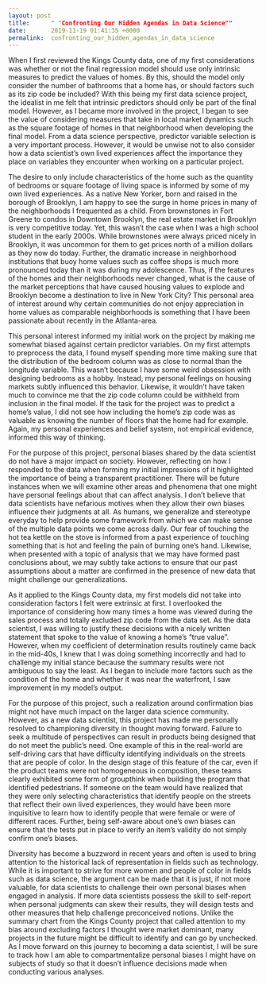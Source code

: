 ```yaml
---
layout: post
title:      " "Confronting Our Hidden Agendas in Data Science""
date:       2019-11-19 01:41:35 +0000
permalink:  confronting_our_hidden_agendas_in_data_science
---
```



When I first reviewed the Kings County data, one of my first considerations was whether or not the final regression model should use only intrinsic measures to predict the values of homes. By this, should the model only consider the number of bathrooms that a home has, or should factors such as its zip code be included? With this being my first data science project, the idealist in me felt that intrinsic predictors should only be part of the final model. However, as I became more involved in the project, I began to see the value of considering measures that take in local market dynamics such as the square footage of homes in that neighborhood when developing the final model. From a data science perspective, predictor variable selection is a very important process. However, it would be unwise not to also consider how a data scientist’s own lived experiences affect the importance they place on variables they encounter when working on a particular project.

The desire to only include characteristics of the home such as the quantity of bedrooms or square footage of living space is informed by some of my own lived experiences. As a native New Yorker, born and raised in the borough of Brooklyn, I am happy to see the surge in home prices in many of the neighborhoods I frequented as a child. From brownstones in Fort Greene to condos in Downtown Brooklyn, the real estate market in Brooklyn is very competitive today. Yet, this wasn’t the case when I was a high school student in the early 2000s. While brownstones were always priced nicely in Brooklyn, it was uncommon for them to get prices north of a million dollars as they now do today. Further, the dramatic increase in neighborhood institutions that buoy home values such as coffee shops is much more pronounced today than it was during my adolescence. Thus, if the features of the homes and their neighborhoods never changed, what is the cause of the market perceptions that have caused housing values to explode and Brooklyn become a destination to live in New York City? This personal area of interest around why certain communities do not enjoy appreciation in home values as comparable neighborhoods is something that I have been passionate about recently in the Atlanta-area.

This personal interest informed my initial work on the project by making me somewhat biased against certain predictor variables. On my first attempts to preprocess the data, I found myself spending more time making sure that the distribution of the bedroom column was as close to normal than the longitude variable. This wasn’t because I have some weird obsession with designing bedrooms as a hobby. Instead, my personal feelings on housing markets subtly influenced this behavior. Likewise, it wouldn’t have taken much to convince me that the zip code column could be withheld from inclusion in the final model. If the task for the project was to predict a home’s value, I did not see how including the home’s zip code was as valuable as knowing the number of floors that the home had for example. Again, my personal experiences and belief system, not empirical evidence, informed this way of thinking.

For the purpose of this project, personal biases shared by the data scientist do not have a major impact on society. However, reflecting on how I responded to the data when forming my initial impressions of it highlighted the importance of being a transparent practitioner. There will be future instances when we will examine other areas and phenomena that one might have personal feelings about that can affect analysis.  I don’t believe that data scientists have nefarious motives when they allow their own biases influence their judgments at all. As humans, we generalize and stereotype everyday to help provide some framework from which we can make sense of the multiple data points we come across daily. Our fear of touching the hot tea kettle on the stove is informed from a past experience of touching something that is hot and feeling the pain of burning one’s hand. Likewise, when presented with a topic of analysis that we may have formed past conclusions about, we may subtly take actions to ensure that our past assumptions about a matter are confirmed in the presence of new data that might challenge our generalizations.

As it applied to the Kings County data, my first models did not take into consideration factors I felt were extrinsic at first. I overlooked the importance of considering how many times a home was viewed during the sales process and totally excluded zip code from the data set. As the data scientist, I was willing to justify these decisions with a nicely written statement that spoke to the value of knowing a home’s “true value”. However, when my coefficient of determination results routinely came back in the mid-40s, I knew that I was doing something incorrectly and had to challenge my initial stance because the summary results were not ambiguous to say the least. As I began to include more factors such as the condition of the home and whether it was near the waterfront, I saw improvement in my model’s output.

For the purpose of this project, such a realization around confirmation bias might not have much impact on the larger data science community. However, as a new data scientist, this project has made me personally resolved to championing diversity in thought moving forward. Failure to seek a multitude of perspectives can result in products being designed that do not meet the public’s need. One example of this in the real-world are self-driving cars that have difficulty identifying individuals on the streets that are people of color. In the design stage of this feature of the car, even if the product teams were not homogeneous in composition, these teams clearly exhibited some form of groupthink when building the program that identified pedestrians. If someone on the team would have realized that they were only selecting characteristics that identify people on the streets that reflect their own lived experiences, they would have been more inquisitive to learn how to identify people that were female or were of different races. Further, being self-aware about one’s own biases can ensure that the tests put in place to verify an item’s validity do not simply confirm one’s biases.

Diversity has become a buzzword in recent years and often is used to bring attention to the historical lack of representation in fields such as technology. While it is important to strive for more women and people of color in fields such as data science, the argument can be made that it is just, if not more valuable, for data scientists to challenge their own personal biases when engaged in analysis. If more data scientists possess the skill to self-report when personal judgments can skew their results, they will design tests and other measures that help challenge preconceived notions. Unlike the summary chart from the Kings County project that called attention to my bias around excluding factors I thought were market dominant, many projects in the future might be difficult to identify and can go by unchecked. As I move forward on this journey to becoming a data scientist, I will be sure to track how I am able to compartmentalize personal biases I might have on subjects of study so that it doesn’t influence decisions made when conducting various analyses.
